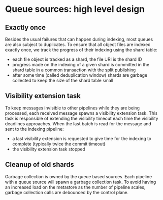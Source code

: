 # Queue sources: high level design

## Exactly once

Besides the usual failures that can happen during indexing, most queues are also subject to duplicates. To ensure that all object files are indexed exactly once, we track the progress of their indexing using the shard table:
- each file object is tracked as a shard, the file URI is the shard ID
- progress made on the indexing of a given shard is committed in the shard table in a common transaction with the split publishing
- after some time (called deduplication window) shards are garbage collected to keep the size of the shard table small

## Visibility extension task

To keep messages invisible to other pipelines while they are being processed, each received message spawns a visibility extension task. This task is responsible of extending the visibility timeout each time the visibility deadlines approaches. When the last batch is read for the message and sent to the indexing pipeline:
- a last visibility extension is requested to give time for the indexing to complete (typically twice the commit timeout) 
- the visibility extension task stopped

## Cleanup of old shards

Garbage collection is owned by the queue based sources. Each pipeline with a queue source will spawn a garbage collection task. To avoid having an increased load on the metastore as the number of pipeline scales, garbage collection calls are debounced by the control plane.
